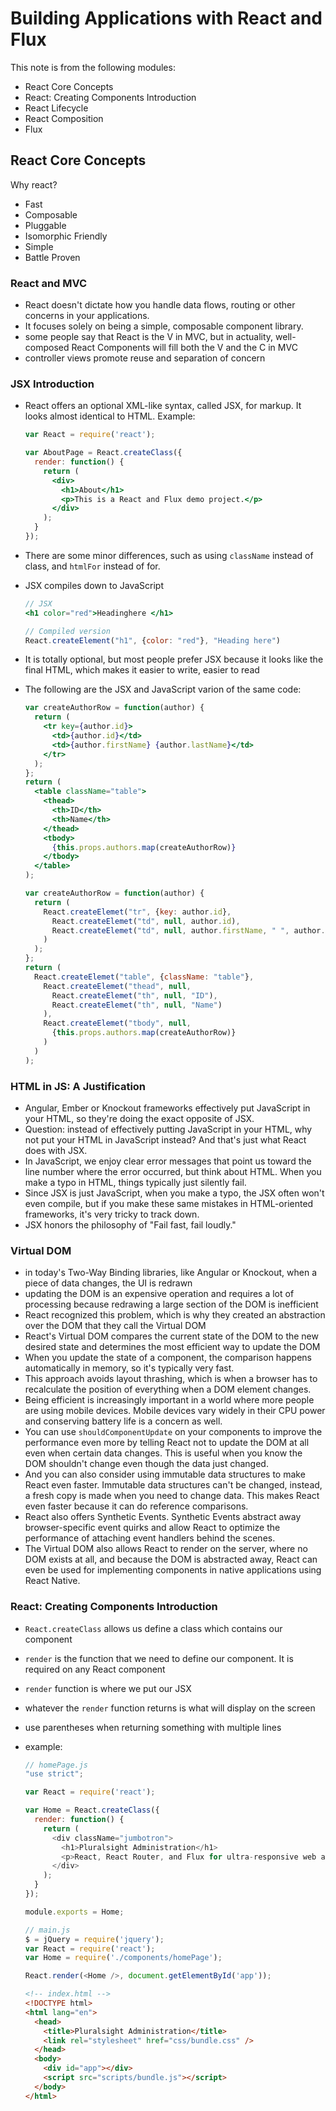 # Building Applications with React and Flux

This note is from the following modules:

* React Core Concepts
* React: Creating Components Introduction
* React Lifecycle
* React Composition
* Flux

## React Core Concepts

Why react?

* Fast
* Composable
* Pluggable
* Isomorphic Friendly
* Simple
* Battle Proven

### React and MVC

* React doesn't dictate how you handle data flows, routing or other concerns in your applications.
* It focuses solely on being a simple, composable component library.
* some people say that React is the V in MVC, but in actuality, well-composed React Components will fill both the V and the C in MVC
* controller views promote reuse and separation of concern

### JSX Introduction

* React offers an optional XML-like syntax, called JSX, for markup. It looks almost identical to HTML. Example:
  ```jsx
  var React = require('react');

  var AboutPage = React.createClass({
    render: function() {
      return (
        <div>
          <h1>About</h1>
          <p>This is a React and Flux demo project.</p>
        </div>
      );
    }
  });
  ```
* There are some minor differences, such as using `className` instead of class, and `htmlFor` instead of for.
* JSX compiles down to JavaScript
  ```jsx
  // JSX
  <h1 color="red">Headinghere </h1>

  // Compiled version
  React.createElement("h1", {color: "red"}, "Heading here")
  ```
* It is totally optional, but most people prefer JSX because it looks like the final HTML, which makes it easier to write, easier to read

* The following are the JSX and JavaScript varion of the same code:

  ```jsx
  var createAuthorRow = function(author) {
    return (
      <tr key={author.id}>
        <td>{author.id}</td>
        <td>{author.firstName} {author.lastName}</td>
      </tr>
    );
  };
  return (
    <table className="table">
      <thead>
        <th>ID</th>
        <th>Name</th>
      </thead>
      <tbody>
        {this.props.authors.map(createAuthorRow)}
      </tbody>
    </table>
  );
  ```
  ```javascript
  var createAuthorRow = function(author) {
    return (
      React.createElemet("tr", {key: author.id},
        React.createElemet("td", null, author.id),
        React.createElemet("td", null, author.firstName, " ", author.lastName)
      )
    );
  };
  return (
    React.createElemet("table", {className: "table"},
      React.createElemet("thead", null,
        React.createElemet("th", null, "ID"),
        React.createElemet("th", null, "Name")
      ),
      React.createElemet("tbody", null,
        {this.props.authors.map(createAuthorRow)}
      )
    )
  );
  ```

### HTML in JS: A Justification

* Angular, Ember or Knockout frameworks effectively put JavaScript in your HTML, so they're doing the exact opposite of JSX.
* Question: instead of effectively putting JavaScript in your HTML, why not put your HTML in JavaScript instead? And that's just what React does with JSX.
* In JavaScript, we enjoy clear error messages that point us toward the line number where the error occurred, but think about HTML. When you make a typo in HTML, things typically just silently fail.
* Since JSX is just JavaScript, when you make a typo, the JSX often won't even compile, but if you make these same mistakes in HTML-oriented frameworks, it's very tricky to track down. 
* JSX honors the philosophy of "Fail fast, fail loudly."

### Virtual DOM

* in today's Two-Way Binding libraries, like Angular or Knockout, when a piece of data changes, the UI is redrawn
* updating the DOM is an expensive operation and requires a lot of processing because redrawing a large section of the DOM is inefficient
* React recognized this problem, which is why they created an abstraction over the DOM that they call the Virtual DOM
* React's Virtual DOM compares the current state of the DOM to the new desired state and determines the most efficient way to update the DOM
* When you update the state of a component, the comparison happens automatically in memory, so it's typically very fast.
* This approach avoids layout thrashing, which is when a browser has to recalculate the position of everything when a DOM element changes.
* Being efficient is increasingly important in a world where more people are using mobile devices. Mobile devices vary widely in their CPU power and conserving battery life is a concern as well.
* You can use `shouldComponentUpdate` on your components to improve the performance even more by telling React not to update the DOM at all even when certain data changes. This is useful when you know the DOM shouldn't change even though the data just changed.
* And you can also consider using immutable data structures to make React even faster. Immutable data structures can't be changed, instead, a fresh copy is made when you need to change data. This makes React even faster because it can do reference comparisons.
* React also offers Synthetic Events. Synthetic Events abstract away browser-specific event quirks and allow React to optimize the performance of attaching event handlers behind the scenes.
* The Virtual DOM also allows React to render on the server, where no DOM exists at all, and because the DOM is abstracted away, React can even be used for implementing components in native applications using React Native.

### React: Creating Components Introduction

* `React.createClass` allows us define a class which contains our component
* `render` is the function that we need to define our component. It is required on any React component
* `render` function is where we put our JSX
* whatever the `render` function returns is what will display on the screen
* use parentheses when returning something with multiple lines
* example:

  ```javascript
  // homePage.js
  "use strict";

  var React = require('react');

  var Home = React.createClass({
    render: function() {
      return (
        <div className="jumbotron">
          <h1>Pluralsight Administration</h1>
          <p>React, React Router, and Flux for ultra-responsive web apps.</p>
        </div>
      );
    }
  });

  module.exports = Home;
  ```
  ```javascript
  // main.js
  $ = jQuery = require('jquery');
  var React = require('react');
  var Home = require('./components/homePage');

  React.render(<Home />, document.getElementById('app'));
  ```
  ```html
  <!-- index.html -->
  <!DOCTYPE html>
  <html lang="en">
    <head>
      <title>Pluralsight Administration</title>
      <link rel="stylesheet" href="css/bundle.css" />
    </head>
    <body>
      <div id="app"></div>
      <script src="scripts/bundle.js"></script>
    </body>
  </html>
  ```
